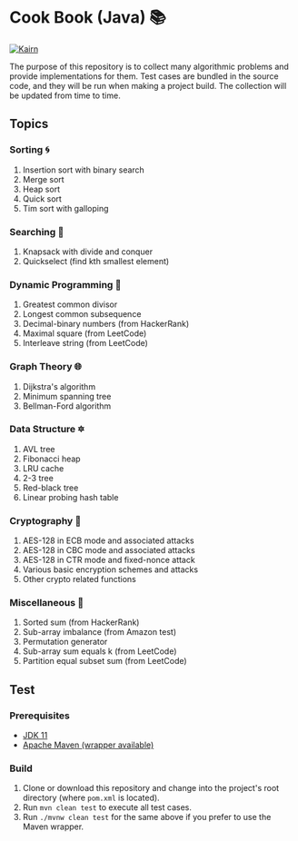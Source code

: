 # Cook Book (Java) :books:

[![Kairn](https://circleci.com/gh/Kairn/cook-book-java.svg?style=svg)](https://app.circleci.com/pipelines/github/Kairn/cook-book-java)

The purpose of this repository is to collect many algorithmic problems and provide implementations for them. Test cases
are bundled in the source code, and they will be run when making a project build. The collection will be updated from
time to time.

## Topics

### Sorting :cyclone:

1. Insertion sort with binary search
2. Merge sort
3. Heap sort
4. Quick sort
5. Tim sort with galloping

### Searching :mag_right:

1. Knapsack with divide and conquer
2. Quickselect (find kth smallest element)

### Dynamic Programming :rocket:

1. Greatest common divisor
2. Longest common subsequence
3. Decimal-binary numbers (from HackerRank)
4. Maximal square (from LeetCode)
5. Interleave string (from LeetCode)

### Graph Theory :globe_with_meridians:

1. Dijkstra's algorithm
2. Minimum spanning tree
3. Bellman-Ford algorithm

### Data Structure :six_pointed_star:

1. AVL tree
2. Fibonacci heap
3. LRU cache
4. 2-3 tree
5. Red-black tree
6. Linear probing hash table

### Cryptography :key:

1. AES-128 in ECB mode and associated attacks
2. AES-128 in CBC mode and associated attacks
3. AES-128 in CTR mode and fixed-nonce attack
4. Various basic encryption schemes and attacks
5. Other crypto related functions

### Miscellaneous :balloon:

1. Sorted sum (from HackerRank)
2. Sub-array imbalance (from Amazon test)
3. Permutation generator
4. Sub-array sum equals k (from LeetCode)
5. Partition equal subset sum (from LeetCode)

## Test

### Prerequisites

* [JDK 11](https://openjdk.java.net/projects/jdk/11/)
* [Apache Maven (wrapper available)](https://maven.apache.org/download.cgi)

### Build

1. Clone or download this repository and change into the project's root directory (where `pom.xml` is located).
2. Run `mvn clean test` to execute all test cases.
3. Run `./mvnw clean test` for the same above if you prefer to use the Maven wrapper.
